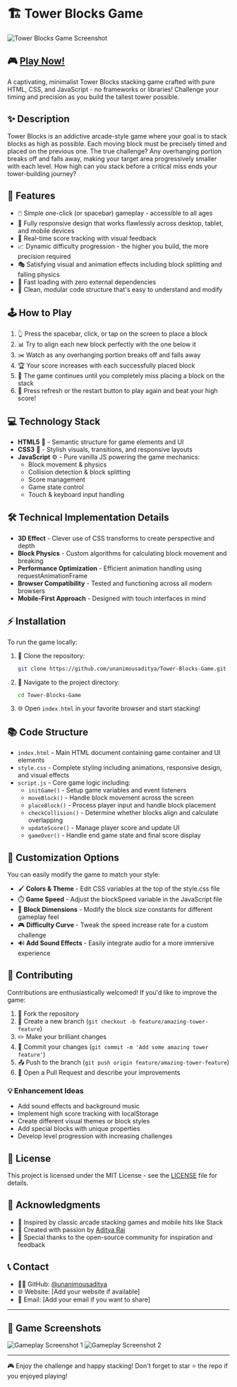 # 🏗️ Tower Blocks Game

![Tower Blocks Game Screenshot](https://github.com/unanimousaditya/Tower-Blocks-Game/raw/main/screenshot.png)

## 🎮 [Play Now!](https://unanimousaditya.github.io/Tower-Blocks-Game/)

A captivating, minimalist Tower Blocks stacking game crafted with pure HTML, CSS, and JavaScript - no frameworks or libraries! Challenge your timing and precision as you build the tallest tower possible.

## ✨ Description

Tower Blocks is an addictive arcade-style game where your goal is to stack blocks as high as possible. Each moving block must be precisely timed and placed on the previous one. The true challenge? Any overhanging portion breaks off and falls away, making your target area progressively smaller with each level. How high can you stack before a critical miss ends your tower-building journey?

## 🎯 Features

- 🖱️ Simple one-click (or spacebar) gameplay - accessible to all ages
- 📱 Fully responsive design that works flawlessly across desktop, tablet, and mobile devices
- 🔢 Real-time score tracking with visual feedback
- 📈 Dynamic difficulty progression - the higher you build, the more precision required
- 🎭 Satisfying visual and animation effects including block splitting and falling physics
- 🚀 Fast loading with zero external dependencies
- 🧩 Clean, modular code structure that's easy to understand and modify

## 🕹️ How to Play

1. 👆 Press the spacebar, click, or tap on the screen to place a block
2. 📊 Try to align each new block perfectly with the one below it
3. ✂️ Watch as any overhanging portion breaks off and falls away
4. 🏆 Your score increases with each successfully placed block
5. 🔄 The game continues until you completely miss placing a block on the stack
6. 🔁 Press refresh or the restart button to play again and beat your high score!

## 💻 Technology Stack

- **HTML5** 📝 - Semantic structure for game elements and UI
- **CSS3** 🎨 - Stylish visuals, transitions, and responsive layouts
- **JavaScript** ⚙️ - Pure vanilla JS powering the game mechanics:
  - Block movement & physics
  - Collision detection & block splitting
  - Score management
  - Game state control
  - Touch & keyboard input handling

## 🛠️ Technical Implementation Details

- **3D Effect** - Clever use of CSS transforms to create perspective and depth
- **Block Physics** - Custom algorithms for calculating block movement and breaking
- **Performance Optimization** - Efficient animation handling using requestAnimationFrame
- **Browser Compatibility** - Tested and functioning across all modern browsers
- **Mobile-First Approach** - Designed with touch interfaces in mind

## ⚡ Installation

To run the game locally:

1. 📂 Clone the repository:
   ```bash
   git clone https://github.com/unanimousaditya/Tower-Blocks-Game.git
   ```

2. 📁 Navigate to the project directory:
   ```bash
   cd Tower-Blocks-Game
   ```

3. 🌐 Open `index.html` in your favorite browser and start stacking!

## 📚 Code Structure

- `index.html` - Main HTML document containing game container and UI elements
- `style.css` - Complete styling including animations, responsive design, and visual effects
- `script.js` - Core game logic including:
  - `initGame()` - Setup game variables and event listeners
  - `moveBlock()` - Handle block movement across the screen
  - `placeBlock()` - Process player input and handle block placement
  - `checkCollision()` - Determine whether blocks align and calculate overlapping
  - `updateScore()` - Manage player score and update UI
  - `gameOver()` - Handle end game state and final score display

## 🎨 Customization Options

You can easily modify the game to match your style:

- 🖌️ **Colors & Theme** - Edit CSS variables at the top of the style.css file
- ⏱️ **Game Speed** - Adjust the blockSpeed variable in the JavaScript file
- 📏 **Block Dimensions** - Modify the block size constants for different gameplay feel
- 🎮 **Difficulty Curve** - Tweak the speed increase rate for a custom challenge
- 🔊 **Add Sound Effects** - Easily integrate audio for a more immersive experience

## 🤝 Contributing

Contributions are enthusiastically welcomed! If you'd like to improve the game:

1. 🍴 Fork the repository
2. 🌿 Create a new branch (`git checkout -b feature/amazing-tower-feature`)
3. ✏️ Make your brilliant changes
4. 💾 Commit your changes (`git commit -m 'Add some amazing tower feature'`)
5. 📤 Push to the branch (`git push origin feature/amazing-tower-feature`)
6. 🔁 Open a Pull Request and describe your improvements

### 💡 Enhancement Ideas
- Add sound effects and background music
- Implement high score tracking with localStorage
- Create different visual themes or block styles
- Add special blocks with unique properties
- Develop level progression with increasing challenges

## 📄 License

This project is licensed under the MIT License - see the [LICENSE](LICENSE) file for details.

## 👏 Acknowledgments

- 💫 Inspired by classic arcade stacking games and mobile hits like Stack
- 🙏 Created with passion by [Aditya Raj](https://github.com/unanimousaditya)
- 🌟 Special thanks to the open-source community for inspiration and feedback

## 📞 Contact

- 👨‍💻 GitHub: [@unanimousaditya](https://github.com/unanimousaditya)
- 🌐 Website: [Add your website if available]
- 📧 Email: [Add your email if you want to share]

---

## 📸 Game Screenshots

![Gameplay Screenshot 1](https://github.com/unanimousaditya/Tower-Blocks-Game/raw/main/screenshot1.png)
![Gameplay Screenshot 2](https://github.com/unanimousaditya/Tower-Blocks-Game/raw/main/screenshot2.png)

---

🎮 Enjoy the challenge and happy stacking! Don't forget to star ⭐ the repo if you enjoyed playing!
